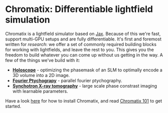 # Chromatix: Differentiable lightfield simulation 

Chromatix is a lightfield simulator based on [Jax](https://github.com/google/jax). Because of this we're fast, support multi-GPU setups and are fully differentiable. 
It's first and foremost written for *research*: we offer a set of commonly required building blocks for working with lightfields, and leave the rest to you.
This gives you the freedom to build whatever you can come up without us getting in the way. A few of the things we've build with it:

- [**Holoscope**](examples/holoscope.ipynb) - optimizing the phasemask of an SLM to optimally encode a 3D volume into a 2D image. 
- [**Fourier Ptychograpy**](examples/fourier_ptychography.md) - parallel fourier ptychography.
- [**Synchotron X-ray tomography**](examples/tomography.md) - large scale phase constrast imaging with learnable parameters.

Have a look [here](installing.md) for how to install Chromatix, and read [Chromatix 101](101.md) to get started. 